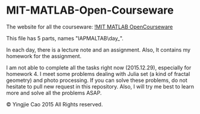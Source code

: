 # MIT-MATLAB-Open-Courseware

The website for all the courseware: [!MIT MATLAB OpenCourseware](http://ocw.mit.edu/courses/electrical-engineering-and-computer-science/6-094-introduction-to-matlab-january-iap-2010/index.htm)

This file has 5 parts, names "IAPMALTAB\day_".

In each day, there is a lecture note and an assignment. Also, It contains my homework for the assignment.

I am not able to complete all the tasks right now (2015.12.29), especially for homework 4. I meet some problems dealing with Julia set (a kind of fractal geometry) and photo processing. If you can solve these problems, do not hesitate to pull new request in this repository. Also, I will try me best to learn more and solve all the problems ASAP.

© Yingjie Cao 2015 All Rights reserved.


